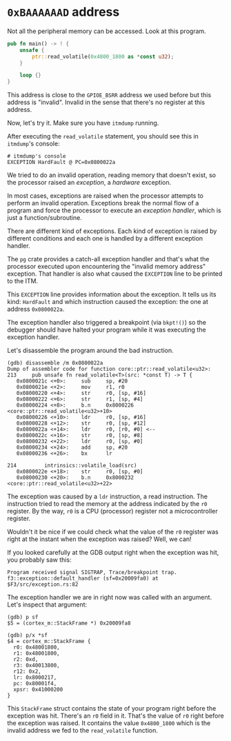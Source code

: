 # `0xBAAAAAAD` address

Not all the peripheral memory can be accessed. Look at this program.

``` rust
pub fn main() -> ! {
    unsafe {
        ptr::read_volatile(0x4800_1800 as *const u32);
    }

    loop {}
}
```

This address is close to the `GPIOE_BSRR` address we used before but this
address is "invalid". Invalid in the sense that there's no register at this
address.

Now, let's try it. Make sure you have `itmdump` running.

After executing the `read_volatile` statement, you should see this in
`itmdump`'s console:

```
# itmdump's console
EXCEPTION HardFault @ PC=0x0800022a
```

We tried to do an invalid operation, reading memory that doesn't exist, so the
processor raised an *exception*, a *hardware* exception.

In most cases, exceptions are raised when the processor attempts to perform an
invalid operation. Exceptions break the normal flow of a program and force the
processor to execute an *exception handler*, which is just a
function/subroutine.

There are different kind of exceptions. Each kind of exception is raised by
different conditions and each one is handled by a different exception handler.

The `pg` crate provides a catch-all exception handler and that's what the
processor executed upon encountering the "invalid memory address" exception.
That handler is also what caused the `EXCEPTION` line to be printed to the ITM.

This `EXCEPTION` line provides information about the exception. It tells us its
kind: `HardFault` and which instruction caused the exception: the one at address
`0x0800022a`.

The exception handler also triggered a breakpoint (via `bkpt!()`) so the
debugger should have halted your program while it was executing the exception
handler.

Let's disassemble the program around the bad instruction.

```
(gdb) disassemble /m 0x0800022a
Dump of assembler code for function core::ptr::read_volatile<u32>:
213     pub unsafe fn read_volatile<T>(src: *const T) -> T {
   0x0800021c <+0>:     sub     sp, #20
   0x0800021e <+2>:     mov     r1, r0
   0x08000220 <+4>:     str     r0, [sp, #16]
   0x08000222 <+6>:     str     r1, [sp, #4]
   0x08000224 <+8>:     b.n     0x8000226 <core::ptr::read_volatile<u32>+10>
   0x08000226 <+10>:    ldr     r0, [sp, #16]
   0x08000228 <+12>:    str     r0, [sp, #12]
   0x0800022a <+14>:    ldr     r0, [r0, #0] <--
   0x0800022c <+16>:    str     r0, [sp, #8]
   0x08000232 <+22>:    ldr     r0, [sp, #0]
   0x08000234 <+24>:    add     sp, #20
   0x08000236 <+26>:    bx      lr

214         intrinsics::volatile_load(src)
   0x0800022e <+18>:    str     r0, [sp, #0]
   0x08000230 <+20>:    b.n     0x8000232 <core::ptr::read_volatile<u32>+22>
```

The exception was caused by a `ldr` instruction, a read instruction. The
instruction tried to read the memory at the address indicated by the `r0`
register. By the way, `r0` is a CPU (processor) register not a microcontroller
register.

Wouldn't it be nice if we could check what the value of the `r0` register was
right at the instant when the exception was raised? Well, we can!

If you looked carefully at the GDB output right when the exception was hit, you
probably saw this:

```
Program received signal SIGTRAP, Trace/breakpoint trap.
f3::exception::default_handler (sf=0x20009fa0) at $F3/src/exception.rs:82
```

The exception handler we are in right now was called with an argument. Let's
inspect that argument:

```
(gdb) p sf
$5 = (cortex_m::StackFrame *) 0x20009fa8

(gdb) p/x *sf
$4 = cortex_m::StackFrame {
  r0: 0x48001800,
  r1: 0x48001800,
  r2: 0xd,
  r3: 0x40013800,
  r12: 0x2,
  lr: 0x8000217,
  pc: 0x80001f4,
  xpsr: 0x41000200
}
```

This `StackFrame` struct contains the state of your program right before the
exception was hit. There's an `r0` field in it. That's the value of `r0` right
before the exception was raised. It contains the value `0x4800_1800` which is
the invalid address we fed to the `read_volatile` function.

